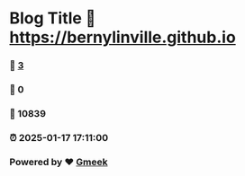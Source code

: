 # Blog Title :link: https://bernylinville.github.io 
### :page_facing_up: [3](https://bernylinville.github.io/tag.html) 
### :speech_balloon: 0 
### :hibiscus: 10839 
### :alarm_clock: 2025-01-17 17:11:00 
### Powered by :heart: [Gmeek](https://github.com/Meekdai/Gmeek)
